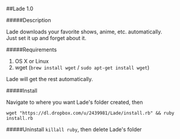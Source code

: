 ##Lade 1.0

#####Description

Lade downloads your favorite shows, anime, etc. automatically.<br>Just set it up and forget about it.


#####Requirements
1. OS X or Linux
1. wget (`brew install wget` / `sudo apt-get install wget`)

Lade will get the rest automatically.

#####Install

Navigate to where you want Lade's folder created, then

`wget "https://dl.dropbox.com/u/2439981/Lade/install.rb" && ruby install.rb`

#####Uninstall
`killall ruby`, then delete Lade's folder